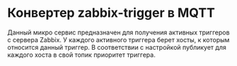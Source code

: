 # Конвертер zabbix-trigger в MQTT

Данный микро сервис предназначен для получения активных триггеров с сервера Zabbix. У каждого активного триггера берет хосты, к которым относится данный триггер. В соответствии с настройкой публикует для каждого хоста в свой топик приоритет триггера.